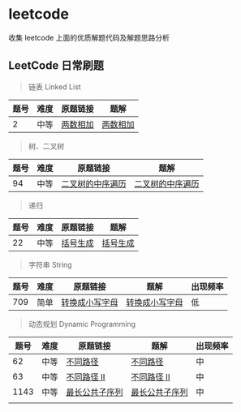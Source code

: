# leetcode

收集 leetcode 上面的优质解题代码及解题思路分析

## LeetCode 日常刷题

> 链表 Linked List

| 题号 | 难度 | 原题链接                                                     | 题解                             |
| ---- | ---- | ------------------------------------------------------------ | -------------------------------- |
| 2    | 中等 | [两数相加](https://leetcode-cn.com/problems/add-two-numbers/) | [两数相加](src/add-two-numbers/) |

> 树、二叉树

| 题号 | 难度 | 原题链接                                                     | 题解                                                         |
| ---- | ---- | ------------------------------------------------------------ | ------------------------------------------------------------ |
| 94   | 中等 | [二叉树的中序遍历](https://leetcode-cn.com/problems/binary-tree-inorder-traversal/) | [二叉树的中序遍历](src/binary-tree-inorder-traversal/solution.md) |



> 递归

| 题号 | 难度 | 原题链接                                                     | 题解                                             |
| ---- | ---- | ------------------------------------------------------------ | ------------------------------------------------ |
| 22   | 中等 | [括号生成](https://leetcode-cn.com/problems/generate-parentheses/) | [括号生成](src/generate-parentheses/solution.md) |



> 字符串 String

| 题号 | 难度 | 原题链接                                                     | 题解                                            | 出现频率 |
| ---- | ---- | ------------------------------------------------------------ | ----------------------------------------------- | -------- |
| 709  | 简单 | [转换成小写字母](https://leetcode-cn.com/problems/to-lower-case/) | [转换成小写字母](src/to-lower-case/solution.md) | 低       |

> 动态规划 Dynamic Programming

| 题号 | 难度 | 原题链接 | 题解 | 出现频率 |
| ---- | ---- | ---- | ---- | ---- |
| 62   | 中等 | [不同路径](https://leetcode-cn.com/problems/unique-paths/)   | [不同路径](src/unique-paths/solution.md)    | 中 |
| 63 | 中等 | [不同路径 II](https://leetcode-cn.com/problems/unique-paths-ii/) | [不同路径 II](src/unique-paths-ii/solution.md) | 中 |
| 1143 | 中等 | [最长公共子序列](https://leetcode-cn.com/problems/longest-common-subsequence/) | [最长公共子序列](src/longest-common-subsequence/solution.md) | 中 |
|      |      |      |      |      |

